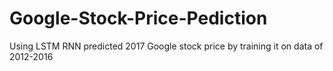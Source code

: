 # Google-Stock-Price-Pediction
Using LSTM RNN predicted 2017 Google stock price by training it on data of 2012-2016
